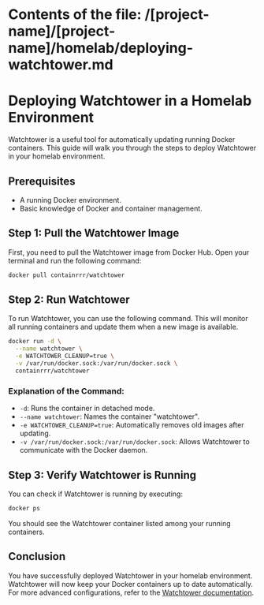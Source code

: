 # Contents of the file: /[project-name]/[project-name]/homelab/deploying-watchtower.md

# Deploying Watchtower in a Homelab Environment

Watchtower is a useful tool for automatically updating running Docker containers. This guide will walk you through the steps to deploy Watchtower in your homelab environment.

## Prerequisites

- A running Docker environment.
- Basic knowledge of Docker and container management.

## Step 1: Pull the Watchtower Image

First, you need to pull the Watchtower image from Docker Hub. Open your terminal and run the following command:

```bash
docker pull containrrr/watchtower
```

## Step 2: Run Watchtower

To run Watchtower, you can use the following command. This will monitor all running containers and update them when a new image is available.

```bash
docker run -d \
  --name watchtower \
  -e WATCHTOWER_CLEANUP=true \
  -v /var/run/docker.sock:/var/run/docker.sock \
  containrrr/watchtower
```

### Explanation of the Command:

- `-d`: Runs the container in detached mode.
- `--name watchtower`: Names the container "watchtower".
- `-e WATCHTOWER_CLEANUP=true`: Automatically removes old images after updating.
- `-v /var/run/docker.sock:/var/run/docker.sock`: Allows Watchtower to communicate with the Docker daemon.

## Step 3: Verify Watchtower is Running

You can check if Watchtower is running by executing:

```bash
docker ps
```

You should see the Watchtower container listed among your running containers.

## Conclusion

You have successfully deployed Watchtower in your homelab environment. Watchtower will now keep your Docker containers up to date automatically. For more advanced configurations, refer to the [Watchtower documentation](https://github.com/containrrr/watchtower).